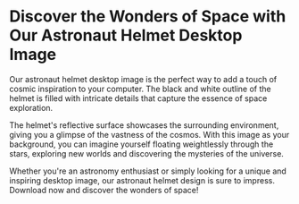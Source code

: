 <!--font:Poppins-->

# Discover the Wonders of Space with Our Astronaut Helmet Desktop Image

Our astronaut helmet desktop image is the perfect way to add a touch of cosmic inspiration to your computer. The black and white outline of the helmet is filled with intricate details that capture the essence of space exploration.

The helmet's reflective surface showcases the surrounding environment, giving you a glimpse of the vastness of the cosmos. With this image as your background, you can imagine yourself floating weightlessly through the stars, exploring new worlds and discovering the mysteries of the universe.

Whether you're an astronomy enthusiast or simply looking for a unique and inspiring desktop image, our astronaut helmet design is sure to impress. Download now and discover the wonders of space!

<!--

Write me markdown content of website with wallpaper:

"A black and white outline of an astronaut's helmet, with intricate details that showcase the reflection of the surrounding environment."

The header of the page should not be copy of the text but rather a real content of the website which is using this wallpaper.


---


# Space Odyssey Wallpaper

Decorate your desktop with our stunning "Space Odyssey" wallpaper featuring a black and white outline of an astronaut's helmet. The intricate details of the helmet showcase the reflection of the surrounding environment, transporting you to the vastness of space.

Download now and take your computer on a journey through the cosmos!


---


Heading should not include word "wallpaper". The website should not be about the wallpaper itself, wallpaper is just a related background, rewrite whole content.


---


# Explore the Depths of Space with Our Stunning Astronaut Helmet Wallpaper

Our astronaut helmet wallpaper is the perfect way to add a touch of cosmic inspiration to your desktop. The black and white outline of the helmet is filled with intricate details that capture the essence of space exploration. You can almost feel yourself floating weightlessly through the depths of the universe.

The helmet's reflective surface showcases the surrounding environment, giving you a glimpse of the vastness of space. Whether you're an astronomy enthusiast or simply looking for a unique and inspiring background, our astronaut helmet wallpaper is sure to impress.

Download now and take your computer on a journey through the cosmos!


---


Heading should not include word "wallpaper". The website should not be about the wallpaper itself, wallpaper is just a related background, rewrite whole content.


---


# Embark on a Cosmic Adventure with Our Astronaut Helmet Desktop Background

Looking for a desktop background that will transport you to the depths of space? Look no further than our stunning astronaut helmet image. This black and white outline is filled with intricate details that capture the essence of space exploration.

The helmet's reflective surface showcases the surrounding environment, giving you a glimpse of the vastness of the cosmos. Imagine yourself floating weightlessly through the stars, exploring new worlds and discovering the mysteries of the universe.

Whether you're an astronomy enthusiast or simply looking for a unique and inspiring background, our astronaut helmet desktop image is sure to impress. Download now and embark on your own cosmic adventure!


---


Heading is too long, rewrite whole content.


---


# Discover the Wonders of Space with Our Astronaut Helmet Desktop Image

Our astronaut helmet desktop image is the perfect way to add a touch of cosmic inspiration to your computer. The black and white outline of the helmet is filled with intricate details that capture the essence of space exploration.

The helmet's reflective surface showcases the surrounding environment, giving you a glimpse of the vastness of the cosmos. With this image as your background, you can imagine yourself floating weightlessly through the stars, exploring new worlds and discovering the mysteries of the universe.

Whether you're an astronomy enthusiast or simply looking for a unique and inspiring desktop image, our astronaut helmet design is sure to impress. Download now and discover the wonders of space!


---


Write me a Google font which is best fitting for the website.

Pick from the list:
- Inter
- Roboto
- Lato
- Montserrat
- Barlow Condensed
- Futura
- IBM Plex Sans
- Orbitron
- Dancing Script
- Poppins
- Raleway
- Open Sans
- Exo 2
- Lobster
- Playfair Display
- Great Vibes
- Alegreya


Write just the font name nothing else.


---


Poppins

-->
